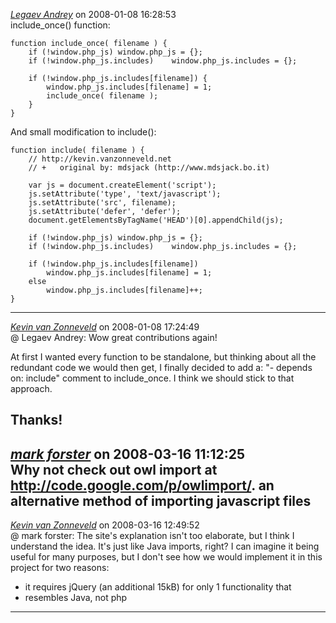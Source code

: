 *[Legaev Andrey]()* on 2008-01-08 16:28:53  
include_once() function:

```
function include_once( filename ) {
	if (!window.php_js)	window.php_js = {};
	if (!window.php_js.includes)	window.php_js.includes = {};
	
	if (!window.php_js.includes[filename]) {
		window.php_js.includes[filename] = 1;
		include_once( filename );
	}
}
```

And small modification to include():
```
function include( filename ) {
    // http://kevin.vanzonneveld.net
    // +   original by: mdsjack (http://www.mdsjack.bo.it)
 
    var js = document.createElement('script');
    js.setAttribute('type', 'text/javascript');
    js.setAttribute('src', filename);
    js.setAttribute('defer', 'defer');
    document.getElementsByTagName('HEAD')[0].appendChild(js);
	
	if (!window.php_js)	window.php_js = {};
	if (!window.php_js.includes)	window.php_js.includes = {};
	
	if (!window.php_js.includes[filename]) 
		window.php_js.includes[filename] = 1;
	else
		window.php_js.includes[filename]++;
}
```
---------------------------------------
*[Kevin van Zonneveld](http://kevin.vanzonneveld.net)* on 2008-01-08 17:24:49  
@ Legaev Andrey: Wow great contributions again!

At first I wanted every function to be standalone, but thinking about all the redundant code we would then get, I finally decided to add a: &quot;- depends on: include&quot; comment to include_once. I think we should stick to that approach.

Thanks!
---------------------------------------
*[mark forster]()* on 2008-03-16 11:12:25  
Why not check out owl import at http://code.google.com/p/owlimport/. an alternative method of importing javascript files
---------------------------------------
*[Kevin van Zonneveld](http://kevin.vanzonneveld.net)* on 2008-03-16 12:49:52  
@ mark forster: The site's explanation isn't too elaborate, but I think I understand the idea. It's just like Java imports, right? I can imagine it being useful for many purposes, but I don't see how we would implement it in this project for two reasons:
- it requires jQuery (an additional 15kB) for only 1 functionality that
- resembles Java, not php
---------------------------------------
